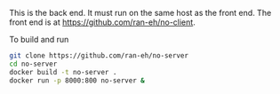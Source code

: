 This is the back end.  It must run on the same host as the front end.  The front end is at
 https://github.com/ran-eh/no-client.

To build and run

```bash
git clone https://github.com/ran-eh/no-server
cd no-server
docker build -t no-server .
docker run -p 8000:800 no-server &
```